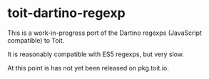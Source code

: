 # toit-dartino-regexp

This is a work-in-progress port of the Dartino regexps (JavaScript
compatible) to Toit.

It is reasonably compatible with ES5 regexps, but very slow.

At this point is has not yet been released on pkg.toit.io.
